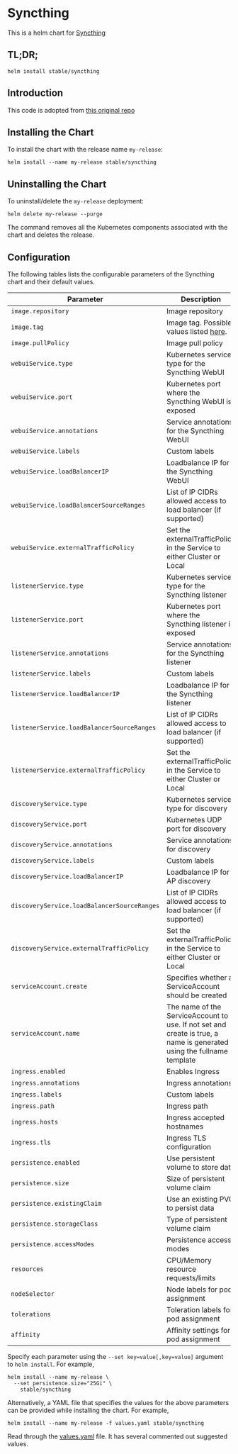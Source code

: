 # Syncthing

This is a helm chart for [Syncthing](https://syncthing.net/)

## TL;DR;

```console
helm install stable/syncthing
```

## Introduction

This code is adopted from [this original repo](https://github.com/linuxserver/docker-syncthing)

## Installing the Chart

To install the chart with the release name `my-release`:

```console
helm install --name my-release stable/syncthing
```

## Uninstalling the Chart

To uninstall/delete the `my-release` deployment:

```console
helm delete my-release --purge
```

The command removes all the Kubernetes components associated with the chart and deletes the release.

## Configuration

The following tables lists the configurable parameters of the Syncthing chart and their default values.

| Parameter                  | Description                         | Default                                                 |
|----------------------------|-------------------------------------|---------------------------------------------------------|
| `image.repository`         | Image repository | `linuxserver/syncthing` |
| `image.tag`                | Image tag. Possible values listed [here](https://hub.docker.com/r/linuxserver/syncthing/tags/).| `137`|
| `image.pullPolicy`         | Image pull policy | `IfNotPresent` |
| `webuiService.type`             | Kubernetes service type for the Syncthing WebUI | `ClusterIP` |
| `webuiService.port`             | Kubernetes port where the Syncthing WebUI is exposed| `80` |
| `webuiService.annotations`      | Service annotations for the Syncthing WebUI | `{}` |
| `webuiService.labels`           | Custom labels | `{}` |
| `webuiService.loadBalancerIP`   | Loadbalance IP for the Syncthing WebUI | `{}` |
| `webuiService.loadBalancerSourceRanges` | List of IP CIDRs allowed access to load balancer (if supported)      | None
| `webuiService.externalTrafficPolicy` | Set the externalTrafficPolicy in the Service to either Cluster or Local | `Cluster`
| `listenerService.type`             | Kubernetes service type for the Syncthing listener | `NodePort` |
| `listenerService.port`             | Kubernetes port where the Syncthing listener is exposed | `22000` |
| `listenerService.annotations`      | Service annotations for the Syncthing listener | `{}` |
| `listenerService.labels`           | Custom labels | `{}` |
| `listenerService.loadBalancerIP`   | Loadbalance IP for the Syncthing listener | `{}` |
| `listenerService.loadBalancerSourceRanges` | List of IP CIDRs allowed access to load balancer (if supported)      | None
| `listenerService.externalTrafficPolicy` | Set the externalTrafficPolicy in the Service to either Cluster or Local | `Cluster`
| `discoveryService.type`             | Kubernetes service type for discovery | `NodePort` |
| `discoveryService.port`             | Kubernetes UDP port for discovery | `21027` |
| `discoveryService.annotations`      | Service annotations for discovery | `{}` |
| `discoveryService.labels`           | Custom labels | `{}` |
| `discoveryService.loadBalancerIP`   | Loadbalance IP for AP discovery | `{}` |
| `discoveryService.loadBalancerSourceRanges` | List of IP CIDRs allowed access to load balancer (if supported)      | None
| `discoveryService.externalTrafficPolicy` | Set the externalTrafficPolicy in the Service to either Cluster or Local | `Cluster`
| `serviceAccount.create`        | Specifies whether a ServiceAccount should be created | `true` |
| `serviceAccount.name`          | The name of the ServiceAccount to use. If not set and create is true, a name is generated using the fullname template | `(fullname template)` |
| `ingress.enabled`              | Enables Ingress | `false` |
| `ingress.annotations`          | Ingress annotations | `{}` |
| `ingress.labels`               | Custom labels                       | `{}`
| `ingress.path`                 | Ingress path | `/` |
| `ingress.hosts`                | Ingress accepted hostnames | `chart-example.local` |
| `ingress.tls`                  | Ingress TLS configuration | `[]` |
| `persistence.enabled`      | Use persistent volume to store data | `true` |
| `persistence.size`         | Size of persistent volume claim | `5Gi` |
| `persistence.existingClaim`| Use an existing PVC to persist data | `nil` |
| `persistence.storageClass` | Type of persistent volume claim | `-` |
| `persistence.accessModes`  | Persistence access modes | `[]` |
| `resources`                | CPU/Memory resource requests/limits | `{}` |
| `nodeSelector`             | Node labels for pod assignment | `{}` |
| `tolerations`              | Toleration labels for pod assignment | `[]` |
| `affinity`                 | Affinity settings for pod assignment | `{}` |

Specify each parameter using the `--set key=value[,key=value]` argument to `helm install`. For example,

```console
helm install --name my-release \
  --set persistence.size="25Gi" \
    stable/syncthing
```

Alternatively, a YAML file that specifies the values for the above parameters can be provided while installing the chart. For example,

```console
helm install --name my-release -f values.yaml stable/syncthing
```

Read through the [values.yaml](values.yaml) file. It has several commented out suggested values.
